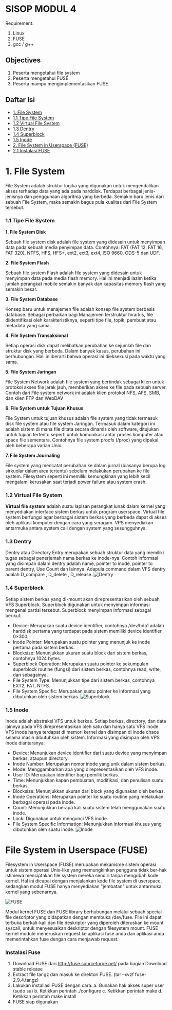 # SISOP MODUL 4

Requirement:
1. Linux
2. FUSE
3. gcc / g++

## Objectives
1. Peserta mengetahui file system
2. Peserta mengetahui FUSE
3. Peserta mampu mengimplementasikan FUSE

## Daftar Isi
- [1. File System](https://github.com/rohanaq/sisop-modul-4#1-file-system)
- [1.1 Tipe File System](https://github.com/rohanaq/sisop-modul-4#11-tipe-file-system) 
- [1.2 Virtual File System](https://github.com/rohanaq/sisop-modul-4#12-virtual-file-system)
- [1.3 Dentry](https://github.com/rohanaq/sisop-modul-4#13-dentry)
- [1.4 Superblock](https://github.com/rohanaq/sisop-modul-4#14-superblock)
- [1.5 Inode](https://github.com/rohanaq/sisop-modul-4#15-inode)
- [2. File System in Userspace (FUSE)](https://github.com/rohanaq/sisop-modul-4#2-file-system-in-userspace-fuse)
- [2.1 Instalasi FUSE](https://github.com/rohanaq/sisop-modul-4#21-instalasi-fuse)

# 1. File System
File System adalah struktur logika yang digunakan untuk mengendalikan akses terhadap data yang ada pada harddisk. Terdapat berbagai jenis-jenisnya dan penggunaan algoritma yang berbeda. Semakin baru jenis dari sebuah File System, maka semakin bagus pula kualitas dari File System tersebut.

### 1.1 Tipe File System
**1. File System Disk**

Sebuah file system disk adalah file system yang didesain untuk menyimpan data pada sebuah media penyimpan data. Contohnya: FAT (FAT 12, FAT 16, FAT 320), NTFS, HFS, HFS+, ext2, ext3, ext4, ISO 9660, ODS-5 dan UDF.

**2. File System Flash**

Sebuah file system Flash adalah file system yang didesain untuk menyimpan data pada media flash memory. Hal ini menjadi lazim ketika jumlah perangkat mobile semakin banyak dan kapasitas memory flash yang semakin besar.

**3. File System Database**

Konsep baru untuk manajemen file adalah konsep file system berbasis database. Sebagai perbaikan bagi Manajemen terstruktur hirarkis, file diidentifikasi oleh karakteristiknya, seperti tipe file, topik, pembuat atau metadata yang sama.

**4. File System Transaksional**

Setiap operasi disk dapat melibatkan perubahan ke sejumlah file dan struktur disk yang berbeda. Dalam 
banyak kasus, perubahan ini berhubungan. Hali in iberarti bahwa operasi ini dieksekusi pada waktu yang sama.

**5. File System Jaringan**

File System Network adalah file system yang bertindak sebagai klien untuk protokol akses file jarak jauh, memberikan akses ke file pada sebuah server. Contoh dari File system network ini adalah klien protokol NFS, AFS, SMB, dan klien FTP dan WebDAV

**6. File System untuk Tujuan Khusus**

File System untuk tujuan khusus adalah file system yang tidak termasuk disk file system atau file system Jaringan. Termasuk dalam kategori ini adalah sistem di mana file ditata secara dinamis oleh software, ditujukan untuk tujuan tertentu seperti untuk komunikasi antar proses komputer atau space file sementara. Contohnya file system procfs (/proc) yang dipakai oleh beberapa varian Unix.

**7. File System Journaling**

File system yang mencatat perubahan ke dalam jurnal (biasanya berupa log sirkuolar dalam area tertentu) sebelum melakukan perubahan ke file system. Filesystem seperti ini memiliki kemungkinan yang lebih kecil mengalami kerusakan saat terjadi power failure atau system crash.

### 1.2 Virtual File System
**Virtual file system** adalah suatu lapisan perangkat lunak dalam kernel yang menyediakan interface sistem berkas untuk program userspace. Virtual file system berfungsi agar berbagai sistem berkas yang berbeda dapat di akses oleh aplikasi komputer dengan cara yang seragam. VPS menyediakan antarmuka antara system call dengan system yang sesungguhnya.

### 1.3 Dentry
Dentry atau Directory Entry merupakan sebuah struktur data yang memiliki tugas sebagai penerjemah nama berkas ke inode-nya. Contoh informasi yang disimpan dalam dentry adalah name, pointer to inode, pointer to parent dentry, Use Count dan lainnya. Adapula command dalam VFS dentry adalah D_compare , D_delete , D_release.
![Dentry](images/dentry.png)

### 1.4 Superblock
Setiap sistem berkas yang di-mount akan direpresentasikan oleh sebuah VFS Superblock. Superblock digunakan untuk menyimpan informasi mengenai partisi tersebut. Superblock menyimpan informasi sebagai berikut:
- Device: Merupakan suatu device identifier, contohnya /dev/hda1 adalah harddisk pertama yang terdapat pada sistem memiliki device identifier 0×300.
- Inode Pointer: Merupakan suatu pointer yang menunjuk ke inode pertama pada sistem berkas.
- Blocksize: Menunjukkan ukuran suatu block dari sistem berkas, contohnya 1024 bytes.
- Superblock Operation: Merupakan suatu pointer ke sekumpulan superblock routine (fungsi) dari sistem berkas, contohnya read, write, dan sebagainya.
- File System Type: Menunjukkan tipe dari sistem berkas, contohnya EXT2, FAT, NTFS.
- File System Specific: Merupakan suatu pointer ke informasi yang dibutuhkan oleh
sistem berkas.
![Superblock](images/superblock.png)

### 1.5 Inode
Inode adalah abstraksi VFS untuk berkas. Setiap berkas, directory, dan data lainnya pada VFS direpresentasikan oleh satu dan hanya satu VFS inode. VFS inode hanya terdapat di memori kernel dan disimpan di inode chace selama masih dibutuhkan oleh sistem. Informasi yang disimpan oleh VPS Inode diantaranya:
- Device: Menunjukan device identifier dari suatu device yang menyimpan berkas, ataupun directory.
- Inode Number: Merupakan nomor inode yang unik dalam sistem berkas.
- Mode: Menggambarkan apa yang direpresentasikan oleh VFS inode.
- User ID: Merupakan identifier bagi pemilik berkas.
- Time: Menunjukkan kapan pembuatan, modifikasi, dan penulisan suatu berkas.
- Blocksize: Menunjukkan ukuran dari block yang digunakan oleh berkas.
- Inode Operations: Merupakan pointer ke suatu routine yang melakukan berbagai operasi pada inode.
- Count: Menunjukkan berapa kali suatu sistem telah menggunakan suatu inode.
- Lock: Digunakan untuk mengunci VFS inode.
- File System Specific Information: Menunjukkan informasi khusus yang dibutuhkan oleh suatu inode.
![Inode](images/inode.png)

# File System in Userspace (FUSE)
Filesystem in Userspace (FUSE) merupakan mekanisme sistem operasi untuk sistem operasi Unix-like yang memungkinkan pengguna tidak ber-hak istimewa menciptakan file system mereka sendiri tanpa mengubah kode kernel. Hal ini dicapai dengan menjalankan kode file system di userspace, sedangkan modul FUSE hanya menyediakan "jembatan" untuk antarmuka kernel yang sebenarnya.

![FUSE](images/fuse.png)

Modul kernel FUSE dan FUSE library berhubungan melalui sebuah special file descriptor yang didapatkan dengan membuka /dev/fuse. File ini dapat terbuka berkali-kali dan file deskriptor yang diperoleh diteruskan ke mount syscall, untuk menyesuaikan deskriptor dengan filesystem mount. FUSE kernel module meneruskan request ke aplikasi fuse anda dan aplikasi anda memerintahkan fuse dengan cara menjawab request. 

### Instalasi Fuse
1. Download FUSE dari http://fuse.sourceforge.net/ pada bagian Download stable
release
2. Extract file tar.gz dan masuk ke direktori FUSE. (tar –xvzf fuse-2.9.4.tar.gz)
3. Lakukan installasi FUSE dengan cara:
a. Gunakan hak akses super user (sudo su)
b. Ketikkan perintah ./configure
c. Ketikkan perintah make
d. Ketikkan perintah make install
4. FUSE siap digunakan